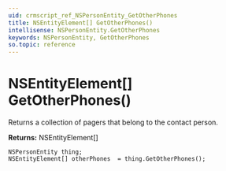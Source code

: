 ```yaml
---
uid: crmscript_ref_NSPersonEntity_GetOtherPhones
title: NSEntityElement[] GetOtherPhones()
intellisense: NSPersonEntity.GetOtherPhones
keywords: NSPersonEntity, GetOtherPhones
so.topic: reference
---
```


# NSEntityElement[] GetOtherPhones()

Returns a collection of pagers that belong to the contact person.

**Returns:** NSEntityElement[]

```crmscript
NSPersonEntity thing;
NSEntityElement[] otherPhones  = thing.GetOtherPhones();
```

